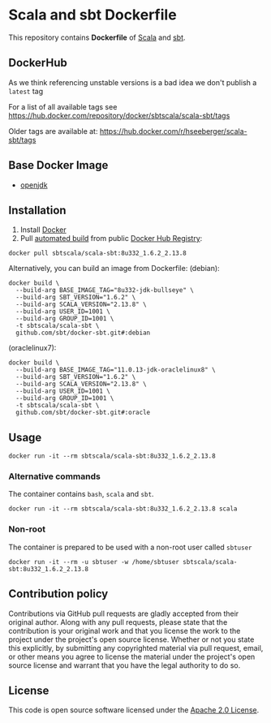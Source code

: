 # Scala and sbt Dockerfile

This repository contains **Dockerfile** of [Scala](http://www.scala-lang.org) and [sbt](http://www.scala-sbt.org).


## DockerHub

As we think referencing unstable versions is a bad idea we don't publish a `latest` tag

For a list of all available tags see https://hub.docker.com/repository/docker/sbtscala/scala-sbt/tags

Older tags are available at: https://hub.docker.com/r/hseeberger/scala-sbt/tags

## Base Docker Image ##

* [openjdk](https://hub.docker.com/_/openjdk)


## Installation ##

1. Install [Docker](https://www.docker.com)
2. Pull [automated build](https://hub.docker.com/r/sbtscala/scala-sbt/) from public [Docker Hub Registry](https://registry.hub.docker.com):
```
docker pull sbtscala/scala-sbt:8u332_1.6.2_2.13.8
```
Alternatively, you can build an image from Dockerfile:
(debian):
```
docker build \
  --build-arg BASE_IMAGE_TAG="8u332-jdk-bullseye" \
  --build-arg SBT_VERSION="1.6.2" \
  --build-arg SCALA_VERSION="2.13.8" \
  --build-arg USER_ID=1001 \
  --build-arg GROUP_ID=1001 \
  -t sbtscala/scala-sbt \
  github.com/sbt/docker-sbt.git#:debian
```
(oraclelinux7):
```
docker build \
  --build-arg BASE_IMAGE_TAG="11.0.13-jdk-oraclelinux8" \
  --build-arg SBT_VERSION="1.6.2" \
  --build-arg SCALA_VERSION="2.13.8" \
  --build-arg USER_ID=1001 \
  --build-arg GROUP_ID=1001 \
  -t sbtscala/scala-sbt \
  github.com/sbt/docker-sbt.git#:oracle
```

## Usage ##

```
docker run -it --rm sbtscala/scala-sbt:8u332_1.6.2_2.13.8
```

### Alternative commands ###
The container contains `bash`, `scala` and `sbt`.

```
docker run -it --rm sbtscala/scala-sbt:8u332_1.6.2_2.13.8 scala
```

### Non-root ###
The container is prepared to be used with a non-root user called `sbtuser`

```
docker run -it --rm -u sbtuser -w /home/sbtuser sbtscala/scala-sbt:8u332_1.6.2_2.13.8
```

## Contribution policy ##

Contributions via GitHub pull requests are gladly accepted from their original author. Along with any pull requests, please state that the contribution is your original work and that you license the work to the project under the project's open source license. Whether or not you state this explicitly, by submitting any copyrighted material via pull request, email, or other means you agree to license the material under the project's open source license and warrant that you have the legal authority to do so.


## License ##

This code is open source software licensed under the [Apache 2.0 License]("http://www.apache.org/licenses/LICENSE-2.0.html").
